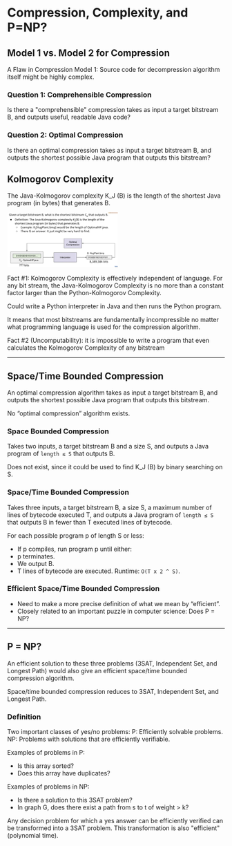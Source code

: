 # Compression, Complexity, and P=NP?

## Model 1 vs. Model 2 for Compression

A Flaw in Compression Model 1: Source code for decompression algorithm itself might be highly complex.

### Question 1: Comprehensible Compression

Is there a "comprehensible" compression takes as input a target bitstream B, and outputs useful, readable Java code?

### Question 2: Optimal Compression

Is there an optimal compression takes as input a target bitstream B, and outputs the shortest possible Java program that outputs this bitstream?

## Kolmogorov Complexity

The Java-Kolmogorov complexity K_J (B) is the length of the shortest Java program (in bytes) that generates B.

<img src="./Compression Complexity and PNP.assets/image-20230318165917155.png" alt="image-20230318165917155" style="zoom:25%;" />

Fact #1: Kolmogorov Complexity is effectively independent of language. For any bit stream, the Java-Kolmogorov Complexity is no more than a constant factor larger than the Python-Kolmogorov Complexity.

Could write a Python interpreter in Java and then runs the Python program.

It means that most bitstreams are fundamentally incompressible no matter what programming language is used for the compression algorithm.

Fact #2 (Uncomputability): it is impossible to write a program that even calculates the Kolmogorov Complexity of any bitstream

---

## Space/Time Bounded Compression

An optimal compression algorithm takes as input a target bitstream B, and outputs the shortest possible Java program that outputs this bitstream.

No “optimal compression” algorithm exists.

### Space Bounded Compression

Takes two inputs, a target bitstream B and a size S, and outputs a Java program of `length ≤ S` that outputs B.

Does not exist, since it could be used to find K_J (B) by binary searching on S.

### Space/Time Bounded Compression

Takes three inputs, a target bitstream B, a size S, a maximum number of lines of bytecode executed T, and outputs a Java program of `length ≤ S` that outputs B in fewer than T executed lines of bytecode.

For each possible program p of length S or less:
* If p compiles, run program p until either:
* p terminates.
* We output B.
* T lines of bytecode are executed.
Runtime: `O(T x 2 ^ S)`.

### Efficient Space/Time Bounded Compression

* Need to make a more precise definition of what we mean by “efficient”.
* Closely related to an important puzzle in computer science: Does P = NP?

---

## P = NP?

An efficient solution to these three problems (3SAT, Independent Set, and Longest Path) would also give an efficient space/time bounded compression algorithm.

Space/time bounded compression reduces to 3SAT, Independent Set, and Longest Path.

### Definition

Two important classes of yes/no problems:
P: Efficiently solvable problems.
NP: Problems with solutions that are efficiently verifiable.

Examples of problems in P:
* Is this array sorted?
* Does this array have duplicates?

Examples of problems in NP:
* Is there a solution to this 3SAT problem?
* In graph G, does there exist a path from s to t of weight > k?

Any decision problem for which a yes answer can be efficiently verified can be transformed into a 3SAT problem. This transformation is also "efficient" (polynomial time).
